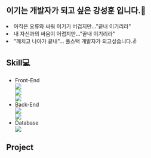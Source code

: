 ## 이기는 개발자가 되고 싶은 강성훈 입니다.🤭
  <li>아직은 오류와 싸워 이기기 버겁지만..."끝내 이기리라" </li>
  <li>내 자신과의 싸움이 어렵지만..."끝내 이기리라" </li>
  <li>"깨치고 나아가 끝내"... 풀스택 개발자가 되고싶습니다.✌️</li>
  
## Skill💻
<ul>
  <li>Front-End</li>
    <img src="https://img.shields.io/badge/HTML5-E34F26?style=for-the-badge&logo=HTML5&logoColor=white"/> <br>
    <img src="https://img.shields.io/badge/CSS3-1572B6?style=for-the-badge&logo=CSS3&logoColor=white"/> <br>
    <img src="https://img.shields.io/badge/JavaScript-F7DF1E?style=for-the-badge&logo=JavaScript&logoColor=white"/> <br>
  <li>Back-End</li>
    <img src="https://img.shields.io/badge/Java-007396?style=for-the-badge&logo=java&logoColor=white"/> <br>
    <img src="https://img.shields.io/badge/Eclipse-2C2255?style=for-the-badge&logo=Eclipse&logoColor=white"/>  <br>
  <li>Database</li>
    <img src="https://img.shields.io/badge/Oracle 11g-F80000?style=for-the-badge&logo=Oracle&logoColor=white"/> <br>
</ul>

## Project
